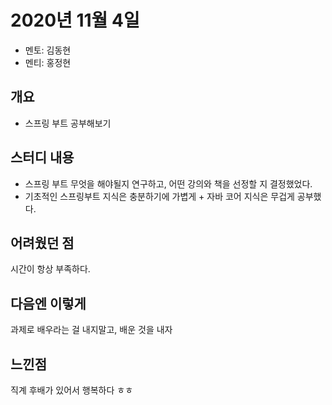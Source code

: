 # 2020년 11월 4일

- 멘토: 김동현
- 멘티: 홍정현

## 개요
- 스프링 부트 공부해보기

## 스터디 내용
- 스프링 부트 무엇을 해야될지 연구하고, 어떤 강의와 책을 선정할 지 결정했었다.
- 기초적인 스프링부트 지식은 충분하기에 가볍게 + 자바 코어 지식은 무겁게 공부했다.

## 어려웠던 점
시간이 항상 부족하다.

## 다음엔 이렇게
과제로 배우라는 걸 내지말고, 배운 것을 내자

## 느낀점
직계 후배가 있어서 행복하다 ㅎㅎ
